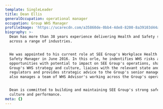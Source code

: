 ```yaml
---
template: SingleLeader
title: Dean Ellis
generalOccupation: operational manager
occupation: Group WHS Manager
profileImage: 'https://ucarecdn.com/a35860de-0bb4-4de8-8200-8a39103d44a8/'
biography: >-
  Dean has more than 38 years experience delivering Health and Safety solutions
  across a range of industries. 


  He was appointed to his current role at SEE Group's Workplace Health and
  Safety Manager in June 2016. In this orle, he indentifies WHS risks and
  opportunities with potential to impact on SEE Group's operations, shape's the
  Group's WHS strategy and culture, liaises with the relevant state and industry
  regulators and provides strategic advice to the Group's senior managers. Dean
  also manages a team of WHS Advisor's working across the Group's operations.


  Dean is committed to building and maintaining SEE Group's strong safety
  culture and performance.
meta: {}
---
```


